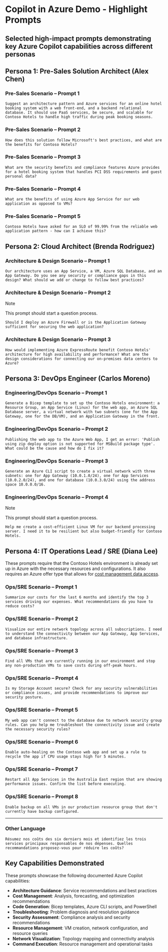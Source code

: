# Copilot in Azure Demo - Highlight Prompts

## Selected high-impact prompts demonstrating key Azure Copilot capabilities across different personas

## Persona 1: Pre-Sales Solution Architect (Alex Chen)

### Pre-Sales Scenario – Prompt 1

```text
Suggest an architecture pattern and Azure services for an online hotel booking system with a web front-end, and a backend relational database. It should use PaaS services, be secure, and scalable for Contoso Hotels to handle high traffic during peak booking seasons.
```

### Pre-Sales Scenario – Prompt 2

```text
How does this solution follow Microsoft's best practices, and what are the benefits for Contoso Hotels?
```

### Pre-Sales Scenario – Prompt 3

```text
What are the security benefits and compliance features Azure provides for a hotel booking system that handles PCI DSS requirements and guest personal data?
```

### Pre-Sales Scenario – Prompt 4

```text
What are the benefits of using Azure App Service for our web application as opposed to VMs?
```

### Pre-Sales Scenario – Prompt 5

```text
Contoso Hotels have asked for an SLO of 99.99% from the reliable web application pattern - how can I achieve this?
```

## Persona 2: Cloud Architect (Brenda Rodriguez)

### Architecture & Design Scenario – Prompt 1

```text
Our architecture uses an App Service, a VM, Azure SQL Database, and an App Gateway. Do you see any security or compliance gaps in this design? What should we add or change to follow best practices?
```

### Architecture & Design Scenario – Prompt 2

> [!NOTE]
> This prompt should start a question process.

```text
Should I deploy an Azure Firewall or is the Application Gateway sufficient for securing the web application?
```

### Architecture & Design Scenario – Prompt 3

```text
How would implementing Azure ExpressRoute benefit Contoso Hotels' architecture for high availability and performance? What are the design considerations for connecting our on-premises data centers to Azure?
```

## Persona 3: DevOps Engineer (Carlos Moreno)

### Engineering/DevOps Scenario – Prompt 1

```text
Generate a Bicep template to set up the Contoso Hotels environment: a Resource Group, an App Service (Linux) for the web app, an Azure SQL Database server, a virtual network with two subnets (one for the App Gateway, one for the DB/VM), and an Application Gateway in the front.
```

### Engineering/DevOps Scenario – Prompt 2

```text
Publishing the web app to the Azure Web App, I get an error: 'Publish using zip deploy option is not supported for MSBuild package type'. What could be the cause and how do I fix it?
```

### Engineering/DevOps Scenario – Prompt 3

```text
Generate an Azure CLI script to create a virtual network with three subnets: one for App Gateway (10.0.1.0/24), one for App Services (10.0.2.0/24), and one for database (10.0.3.0/24) using the address space 10.0.0.0/16.
```

### Engineering/DevOps Scenario – Prompt 4

> [!NOTE]
> This prompt should start a question process.

```text
Help me create a cost-efficient Linux VM for our backend processing server. I need it to be resilient but also budget-friendly for Contoso Hotels.
```

## Persona 4: IT Operations Lead / SRE (Diana Lee)

These prompts require that the Contoso Hotels environment is already set up in Azure with the necessary resources and configurations. It also requires an Azure offer type that allows for [cost management data access](https://learn.microsoft.com/en-us/azure/cost-management-billing/costs/understand-cost-mgt-data#supported-microsoft-azure-offers).

### Ops/SRE Scenario – Prompt 1

```text
Summarize our costs for the last 6 months and identify the top 3 services driving our expenses. What recommendations do you have to reduce costs?
```

### Ops/SRE Scenario – Prompt 2

```text
Visualize our entire network topology across all subscriptions. I need to understand the connectivity between our App Gateway, App Services, and database infrastructure.
```

### Ops/SRE Scenario – Prompt 3

```text
Find all VMs that are currently running in our environment and stop any non-production VMs to save costs during off-peak hours.
```

### Ops/SRE Scenario – Prompt 4

```text
Is my Storage Account secure? Check for any security vulnerabilities or compliance issues, and provide recommendations to improve our security posture.
```

### Ops/SRE Scenario – Prompt 5

```text
My web app can't connect to the database due to network security group rules. Can you help me troubleshoot the connectivity issue and create the necessary security rules?
```

### Ops/SRE Scenario – Prompt 6

```text
Enable auto-healing on the Contoso web app and set up a rule to recycle the app if CPU usage stays high for 5 minutes.
```

### Ops/SRE Scenario – Prompt 7

```text
Restart all App Services in the Australia East region that are showing performance issues. Confirm the list before executing.
```

### Ops/SRE Scenario – Prompt 8

```text
Enable backup on all VMs in our production resource group that don't currently have backup configured.
```

---

### Other Language

```text
Résumez nos coûts des six derniers mois et identifiez les trois services principaux responsables de nos dépenses. Quelles recommandations proposez-vous pour réduire les coûts?
```

## Key Capabilities Demonstrated

These prompts showcase the following documented Azure Copilot capabilities:

- **Architecture Guidance**: Service recommendations and best practices
- **Cost Management**: Analysis, forecasting, and optimization recommendations
- **Code Generation**: Bicep templates, Azure CLI scripts, and PowerShell
- **Troubleshooting**: Problem diagnosis and resolution guidance
- **Security Assessment**: Compliance analysis and security recommendations
- **Resource Management**: VM creation, network configuration, and resource queries
- **Network Visualization**: Topology mapping and connectivity analysis
- **Command Execution**: Resource management and operational tasks
